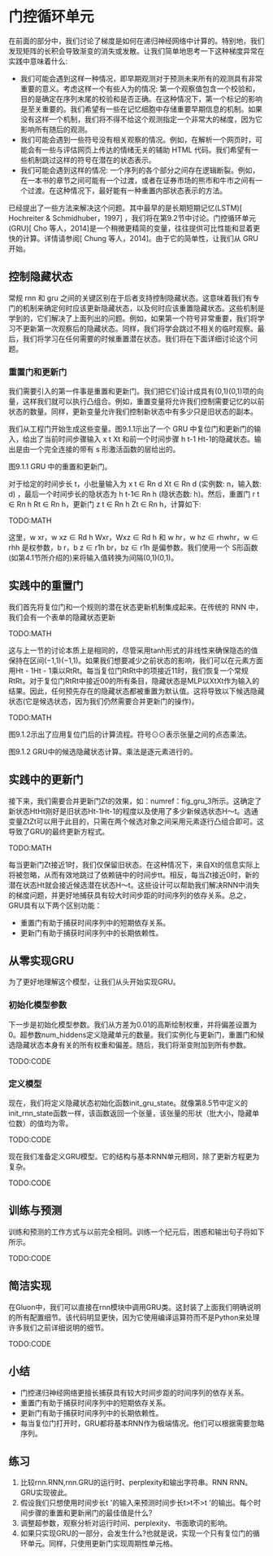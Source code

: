 

<!--
 * @version:
 * @Author:  StevenJokes https://github.com/StevenJokes
 * @Date: 2020-07-16 23:55:34
 * @LastEditors:  StevenJokes https://github.com/StevenJokes
 * @LastEditTime: 2020-07-17 00:34:36
 * @Description:translate by machine
 * @TODO::
 * @Reference:http://preview.d2l.ai/d2l-en/master/chapter_recurrent-modern/gru.html
-->

# 门控循环单元

在前面的部分中，我们讨论了梯度是如何在递归神经网络中计算的。特别地，我们发现矩阵的长积会导致渐变的消失或发散。让我们简单地思考一下这种梯度异常在实践中意味着什么:

* 我们可能会遇到这样一种情况，即早期观测对于预测未来所有的观测具有非常重要的意义。考虑这样一个有些人为的情况: 第一个观察值包含一个校验和，目的是确定在序列末尾的校验和是否正确。在这种情况下，第一个标记的影响是至关重要的。我们希望有一些在记忆细胞中存储重要早期信息的机制。如果没有这样一个机制，我们将不得不给这个观测指定一个非常大的梯度，因为它影响所有随后的观测。
* 我们可能会遇到一些符号没有相关观察的情况。例如，在解析一个网页时，可能会有一些与评估网页上传达的情绪无关的辅助 HTML 代码。我们希望有一些机制跳过这样的符号在潜在的状态表示。
* 我们可能会遇到这样的情况: 一个序列的各个部分之间存在逻辑断裂。例如，在一本书的章节之间可能有一个过渡，或者在证券市场的熊市和牛市之间有一个过渡。在这种情况下，最好能有一种重置内部状态表示的方法。

已经提出了一些方法来解决这个问题。其中最早的是长期短期记忆(LSTM)[ Hochreiter & Schmidhuber，1997] ，我们将在第9.2节中讨论。门控循环单元(GRU)[ Cho 等人，2014]是一个稍微更精简的变量，往往提供可比性能和显着更快的计算。详情请参阅[ Chung 等人，2014]。由于它的简单性，让我们从 GRU 开始。

## 控制隐藏状态

常规 rnn 和 gru 之间的关键区别在于后者支持控制隐藏状态。这意味着我们有专门的机制来确定何时应该更新隐藏状态，以及何时应该重置隐藏状态。这些机制是学到的，它们解决了上面列出的问题。例如，如果第一个符号非常重要，我们将学习不更新第一次观察后的隐藏状态。同样，我们将学会跳过不相关的临时观察。最后，我们将学习在任何需要的时候重置潜在状态。我们将在下面详细讨论这个问题。

### 重置门和更新门

我们需要引入的第一件事是重置和更新门。我们把它们设计成具有(0,1)(0,1)项的向量，这样我们就可以执行凸组合。例如，重置变量将允许我们控制需要记忆的以前状态的数量。同样，更新变量允许我们控制新状态中有多少只是旧状态的副本。

我们从工程门开始生成这些变量。图9.1.1示出了一个 GRU 中复位门和更新门的输入，给出了当前时间步骤输入 x t Xt 和前一个时间步骤 h t-1 Ht-1的隐藏状态。输出是由一个完全连接的带有 s 形激活函数的层给出的。

图9.1.1 GRU 中的重置和更新门。

对于给定的时间步长 t，小批量输入为 x t ∈ Rn d Xt ∈ Rn d (实例数: n，输入数: d) ，最后一个时间步长的隐状态为 h t-1∈ Rn h (隐状态数: h)。然后，重置门 r t ∈ Rn h Rt ∈ Rn h，更新门 z t ∈ Rn h Zt ∈ Rn h，计算如下:

TODO:MATH

这里，w xr，w xz ∈ Rd h Wxr，Wxz ∈ Rd h 和 w hr，w hz ∈ rhwhr，w ∈ rhh 是权参数，b r，b z ∈ r1h br，bz ∈ r1h 是偏参数。我们使用一个 S形函数(如第4.1节所介绍的)来将输入值转换为间隔(0,1)(0,1)。

## 实践中的重置门

我们首先将复位门和一个规则的潜在状态更新机制集成起来。在传统的 RNN 中，我们会有一个表单的隐藏状态更新

TODO:MATH

这与上一节的讨论本质上是相同的，尽管采用tanh形式的非线性来确保隐态的值保持在区间(−1,1)(−1,1)。如果我们想要减少之前状态的影响，我们可以在元素方面用Ht - 1Ht - 1乘以RtRt。每当复位门RtRt中的项接近11时，我们恢复一个常规RtRt。对于复位门RtRt中接近00的所有条目，隐藏状态是MLP以XtXt作为输入的结果。因此，任何预先存在的隐藏状态都被重置为默认值。这将导致以下候选隐藏状态(它是候选状态，因为我们仍然需要合并更新门的操作)。

TODO:MATH

图9.1.2示出了应用复位门后的计算流程。符号⊙⊙表示张量之间的点态乘法。

图9.1.2 GRU中的候选隐藏状态计算。乘法是逐元素进行的。

## 实践中的更新门

接下来，我们需要合并更新门Zt的效果，如：numref：fig_gru_3所示。这确定了新状态HtHt刚好是旧状态Ht-1Ht-1的程度以及使用了多少新候选状态H〜t。选通变量ZtZt可以用于此目的，只需在两个候选对象之间采用元素逐行凸组合即可。这导致了GRU的最终更新方程式。

TODO:MATH

每当更新门Zt接近1时，我们仅保留旧状态。在这种情况下，来自Xt的信息实际上将被忽略，从而有效地跳过了依赖链中的时间步tt。相反，每当Zt接近0时，新的潜在状态Ht就会接近候选潜在状态H〜t。这些设计可以帮助我们解决RNN中消失的梯度问题，并更好地捕获具有较大时间步距的时间序列的依存关系。总之，GRU具有以下两个区别功能：

* 重置门有助于捕获时间序列中的短期依存关系。
* 更新门有助于捕获时间序列中的长期依赖性。

## 从零实现GRU

为了更好地理解这个模型，让我们从头开始实现GRU。

### 初始化模型参数

下一步是初始化模型参数。我们从方差为0.01的高斯绘制权重，并将偏差设置为0。超参数num_hiddens定义隐藏单元的数量。我们实例化与更新门，重置门和候选隐藏状态本身有关的所有权重和偏差。随后，我们将渐变附加到所有参数。

TODO:CODE

### 定义模型

现在，我们将定义隐藏状态初始化函数init_gru_state。就像第8.5节中定义的init_rnn_state函数一样，该函数返回一个张量，该张量的形状（批大小，隐藏单位数）的值均为零。

TODO:CODE

现在我们准备定义GRU模型。它的结构与基本RNN单元相同，除了更新方程更为复杂。

TODO:CODE

## 训练与预测

训练和预测的工作方式与以前完全相同。训练一个纪元后，困惑和输出句子将如下所示。

TODO:CODE

## 简洁实现

在Gluon中，我们可以直接在rnn模块中调用GRU类。这封装了上面我们明确说明的所有配置细节。该代码明显更快，因为它使用编译运算符而不是Python来处理许多我们之前详细说明的细节。

TODO:CODE

## 小结

* 门控递归神经网络更擅长捕获具有较大时间步距的时间序列的依存关系。
* 重置门有助于捕获时间序列中的短期依存关系。
* 更新门有助于捕获时间序列中的长期依赖性。
* 每当复位门打开时，GRU都将基本RNN作为极端情况。他们可以根据需要忽略序列。

## 练习

1. 比较rnn.RNN,rnn.GRU的运行时、perplexity和输出字符串。RNN RNN。GRU实现彼此。
1. 假设我们只想使用时间步长t '的输入来预测时间步长t>t不>t '的输出。每个时间步骤的重置和更新闸门的最佳值是什么?
1. 调整超参数，观察分析对运行时间、perplexity、书面歌词的影响。
1. 如果只实现GRU的一部分，会发生什么?也就是说，实现一个只有复位门的循环单元。同样，只使用更新门实现周期性单元格。

